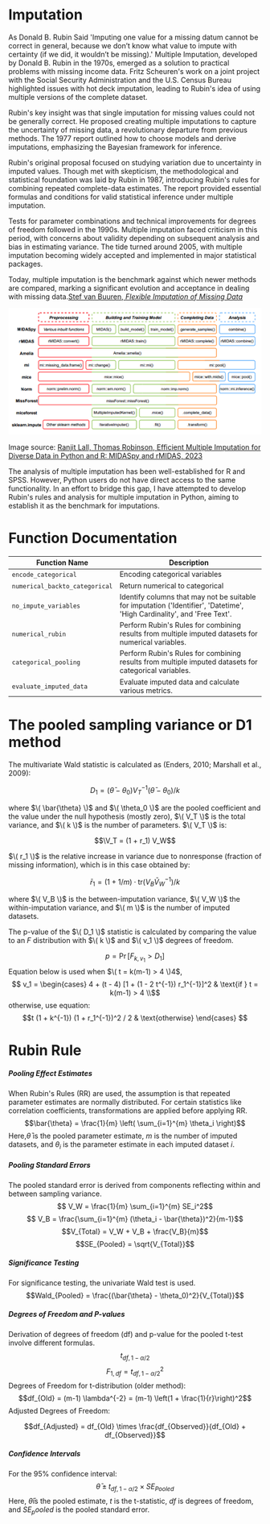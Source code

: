 # Imputation
As Donald B. Rubin Said 'Imputing one value for a missing datum cannot be correct in general, because we don’t know what value to impute with certainty (if we did, it wouldn’t be missing).'
Multiple Imputation, developed by Donald B. Rubin in the 1970s, emerged as a solution to practical problems with missing income data. Fritz Scheuren's work on a joint project with the Social Security Administration and the U.S. Census Bureau highlighted issues with hot deck imputation, leading to Rubin's idea of using multiple versions of the complete dataset.

Rubin's key insight was that single imputation for missing values could not be generally correct. He proposed creating multiple imputations to capture the uncertainty of missing data, a revolutionary departure from previous methods. The 1977 report outlined how to choose models and derive imputations, emphasizing the Bayesian framework for inference.

Rubin's original proposal focused on studying variation due to uncertainty in imputed values. Though met with skepticism, the methodological and statistical foundation was laid by Rubin in 1987, introducing Rubin's rules for combining repeated complete-data estimates. The report provided essential formulas and conditions for valid statistical inference under multiple imputation.

Tests for parameter combinations and technical improvements for degrees of freedom followed in the 1990s. Multiple imputation faced criticism in this period, with concerns about validity depending on subsequent analysis and bias in estimating variance. The tide turned around 2005, with multiple imputation becoming widely accepted and implemented in major statistical packages.

Today, multiple imputation is the benchmark against which newer methods are compared, marking a significant evolution and acceptance in dealing with missing data.[Stef van Buuren, *Flexible Imputation of Missing Data*](https://stefvanbuuren.name/fimd/)

![Alt Text](./img.png)

Image source: [Ranjit Lall, Thomas Robinson, Efficient Multiple Imputation for Diverse Data in Python and R: MIDASpy and rMIDAS, 2023](https://www.jstatsoft.org/article/view/v107i09)

The analysis of multiple imputation has been well-established for R and SPSS. However, Python users do not have direct access to the same functionality. In an effort to bridge this gap, I have attempted to develop Rubin's rules and analysis for multiple imputation in Python, aiming to establish it as the benchmark for imputations.

# Function Documentation

| Function Name                           | Description                               |
|-----------------------------------------|-------------------------------------------|
| `encode_categorical`                    | Encoding categorical variables     |
| `numerical_backto_categorical`          | Return numerical to categorical              |
| `no_impute_variables`                          | Identify columns that may not be suitable for imputation ('Identifier', 'Datetime', 'High Cardinality', and 'Free Text'.|
| `numerical_rubin`          | Perform Rubin's Rules for combining results from multiple imputed datasets for numerical variables.              |
| `categorical_pooling`                          | Perform Rubin's Rules for combining results from multiple imputed datasets for categorical variables. |
| `evaluate_imputed_data`                          |  Evaluate imputed data and calculate various metrics.|

# The pooled sampling variance or D1 method


The multivariate Wald statistic is calculated as (Enders, 2010; Marshall et al., 2009):

$$D_1 = (\bar{\theta} - \theta_0) V_T^{-1} (\bar{\theta} - \theta_0) / k$$

where $\( \bar{\theta} \)$ and $\( \theta_0 \)$ are the pooled coefficient and the value under the null hypothesis (mostly zero), $\( V_T \)$ is the total variance, and $\( k \)$ is the number of parameters. $\( V_T \)$ is:

$$\V_T = (1 + r_1) V_W$$

$\( r_1 \)$ is the relative increase in variance due to nonresponse (fraction of missing information), which is in this case obtained by:

$$\bar{r}_1 = (1 + 1/m) \cdot \text{tr}(V_B \bar{V}_W^{-1}) / k $$

where $\( V_B \)$ is the between-imputation variance, $\( V_W \)$ the within-imputation variance, and $\( m \)$ is the number of imputed datasets.

The p-value of the $\( D_1 \)$ statistic is calculated by comparing the value to an $F$ distribution with $\( k \)$ and $\( v_1 \)$ degrees of freedom.

$$p = \Pr[F_{k, v_1} > D_1] $$
Equation below is used when $\( t = k(m-1) > 4 \)4$, 
$$ v_1 = 
\begin{cases} 
4 + (t - 4) [1 + (1 - 2 t^{-1}) r_1^{-1}]^2 & \text{if } t = k(m-1) > 4 \\$$
otherwise, use equation:
$$t (1 + k^{-1}) (1 + r_1^{-1})^2 / 2 & \text{otherwise}
\end{cases}
$$

# Rubin Rule
##### Pooling Effect Estimates
When Rubin's Rules (RR) are used, the assumption is that repeated parameter estimates are normally distributed. For certain statistics like correlation coefficients, transformations are applied before applying RR.
$$\bar{\theta} = \frac{1}{m} \left( \sum_{i=1}^{m} \theta_i \right)$$
Here,$\bar{\theta}$ is the pooled parameter estimate, $m$ is the number of imputed datasets, and ${\theta}_i$ is the parameter estimate in each imputed dataset $i$.

##### Pooling Standard Errors
The pooled standard error is derived from components reflecting within and between sampling variance.
$$ V_W = \frac{1}{m} \sum_{i=1}^{m} SE_i^2$$
$$ V_B = \frac{\sum_{i=1}^{m} (\theta_i - \bar{\theta})^2}{m-1}$$
$$V_{Total} = V_W + V_B + \frac{V_B}{m}$$
$$SE_{Pooled} = \sqrt{V_{Total}}$$

##### Significance Testing
For significance testing, the univariate Wald test is used.
$$Wald_{Pooled} = \frac{(\bar{\theta} - \theta_0)^2}{V_{Total}}$$

##### Degrees of Freedom and P-values
Derivation of degrees of freedom (df) and p-value for the pooled t-test involve different formulas.
$$t_{df, 1-\alpha/2}$$
$$F_{1, df} = t^2_{df, 1-\alpha/2}$$
Degrees of Freedom for t-distribution (older method):
$$df_{Old} = (m-1) \lambda^{-2} = (m-1) \left(1 + \frac{1}{r}\right)^2$$
Adjusted Degrees of Freedom:

$$df_{Adjusted} = df_{Old} \times \frac{df_{Observed}}{df_{Old} + df_{Observed}}$$
##### Confidence Intervals
For the 95% confidence interval:
$$ \bar{\theta} \pm t_{df, 1-\alpha/2} \times SE_{Pooled}$$
Here, $\bar{\theta}$is the pooled estimate, $t$ is the t-statistic, $df$ is degrees of freedom, and $SE_pooled$ is the pooled standard error.

